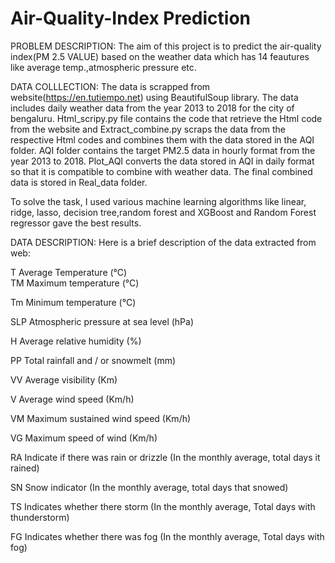 # Air-Quality-Index Prediction 

PROBLEM DESCRIPTION:
The aim of this project is to predict the air-quality index(PM 2.5 VALUE) based on the weather data which has 14 feautures like average temp.,atmospheric pressure etc.

DATA COLLLECTION:
The data is scrapped from website(https://en.tutiempo.net) using BeautifulSoup library. The data includes daily weather data from the year 2013 to 2018 for the city of bengaluru. Html_scripy.py file contains the code that retrieve the Html code from the website and Extract_combine.py scraps the data from the respective Html codes and combines them with the data stored in the AQI folder. AQI folder contains the target PM2.5 data in hourly format from the year 2013 to 2018. Plot_AQI converts the data stored in AQI in daily format so that it is compatible to combine with weather data. The final combined data is stored in Real_data folder.

To solve the task, I used various machine learning algorithms like linear, ridge, lasso, decision tree,random forest and XGBoost and Random Forest regressor gave the best results.

DATA DESCRIPTION:
Here is a brief description of the data extracted from web:

T	  Average Temperature (°C)                                                                                                                                
TM	Maximum temperature (°C) 

Tm	Minimum temperature (°C)

SLP	Atmospheric pressure at sea level (hPa)

H	  Average relative humidity (%)

PP	Total rainfall and / or snowmelt (mm)

VV	Average visibility (Km)

V	  Average wind speed (Km/h)

VM	Maximum sustained wind speed (Km/h)

VG	Maximum speed of wind (Km/h)

RA	Indicate if there was rain or drizzle (In the monthly average, total days it rained)

SN	Snow indicator (In the monthly average, total days that snowed)

TS	Indicates whether there storm (In the monthly average, Total days with thunderstorm)

FG	Indicates whether there was fog (In the monthly average, Total days with fog)
